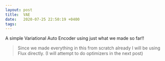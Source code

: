 ```yaml
---
layout: post
title:  VAE
date:   2020-07-25 22:50:19 +0400
tags:
---
```


A simple Variational Auto Encoder using just what we made so far!!

> Since we made everything in this from scratch already I will be using Flux directly. (I will attempt to do optimizers in the next post)




